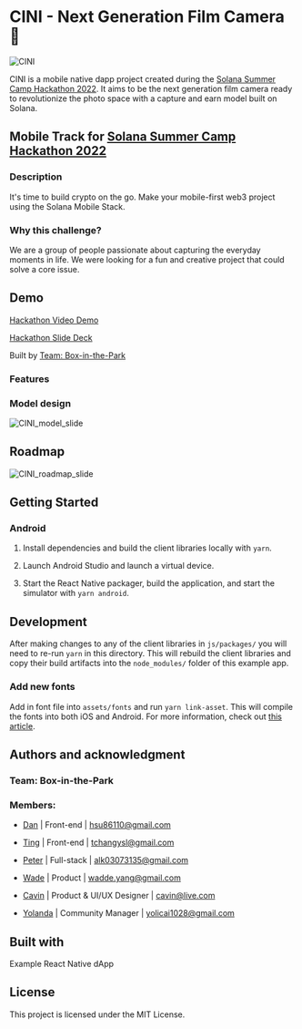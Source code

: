 # CINI - Next Generation Film Camera 📸

![CINI](https://user-images.githubusercontent.com/50972884/184951158-a7e4aafd-58c0-4278-9319-9b0411294ab6.png)

CINI is a mobile native dapp project created during the [Solana Summer Camp Hackathon 2022](https://solana.com/summercamp). It aims to be the next generation film camera ready to revolutionize the photo space with a capture and earn model built on Solana.

## Mobile Track for [Solana Summer Camp Hackathon 2022](https://solana.com/summercamp)

### Description

It's time to build crypto on the go. Make your mobile-first web3 project using the Solana Mobile Stack.

### Why this challenge?

We are a group of people passionate about capturing the everyday moments in life. We were looking for a fun and creative project that could solve a core issue.

## Demo

[Hackathon Video Demo](https://www.loom.com/share/4c90f0b34d5d4843964c953ff56872e4)

[Hackathon Slide Deck](https://drive.google.com/drive/folders/1lgAWviQLD_MMj2C3Wy8nWdoddrUfe-LK?usp=sharing)

Built by [Team: Box-in-the-Park](#authors-and-acknowledgment)

### Features

### Model design

![CINI_model_slide](https://user-images.githubusercontent.com/50972884/184951097-88b661b5-2593-4d76-89d0-93286f0d3728.png)

## Roadmap

![CINI_roadmap_slide](https://user-images.githubusercontent.com/50972884/184951241-aa0f9f9b-d26c-4e12-aa39-0775f2be43a2.png)

## Getting Started

### Android

1. Install dependencies and build the client libraries locally with `yarn`.

2. Launch Android Studio and launch a virtual device.

3. Start the React Native packager, build the application, and start the simulator with `yarn android`.

## Development

After making changes to any of the client libraries in `js/packages/` you will need to re-run `yarn` in this directory. This will rebuild the client libraries and copy their build artifacts into the `node_modules/` folder of this example app.

### Add new fonts

Add in font file into `assets/fonts` and run `yarn link-asset`. This will compile the fonts into both iOS and Android. For more information, check out [this article](https://mehrankhandev.medium.com/ultimate-guide-to-use-custom-fonts-in-react-native-77fcdf859cf4).

## Authors and acknowledgment

### Team: Box-in-the-Park

### Members:

- [Dan](https://github.com/danhsucowboy) | Front-end | hsu86110@gmail.com

- [Ting](https://github.com/this-ting) | Front-end | tchangysl@gmail.com

- [Peter](https://github.com/sc0Vu) | Full-stack | alk03073135@gmail.com

- [Wade](https://github.com/Nasuyue) | Product | wadde.yang@gmail.com

- [Cavin](https://github.com/imcavinc) | Product & UI/UX Designer | cavin@live.com

- [Yolanda](https://github.com/Yolandatsai) | Community Manager | yolicai1028@gmail.com

## Built with

Example React Native dApp

## License

This project is licensed under the MIT License.
